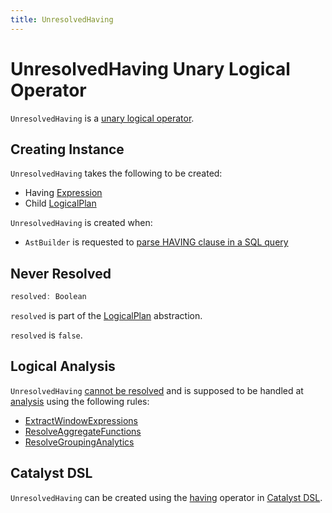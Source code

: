 ```yaml
---
title: UnresolvedHaving
---
```


# UnresolvedHaving Unary Logical Operator

`UnresolvedHaving` is a [unary logical operator](LogicalPlan.md#UnaryNode).

## Creating Instance

`UnresolvedHaving` takes the following to be created:

* <span id="havingCondition"> Having [Expression](../expressions/Expression.md)
* <span id="child"> Child [LogicalPlan](LogicalPlan.md)

`UnresolvedHaving` is created when:

* `AstBuilder` is requested to [parse HAVING clause in a SQL query](../sql/AstBuilder.md#withHavingClause)

## <span id="resolved"> Never Resolved

```scala
resolved: Boolean
```

`resolved` is part of the [LogicalPlan](LogicalPlan.md#resolved) abstraction.

`resolved` is `false`.

## Logical Analysis

`UnresolvedHaving` [cannot be resolved](#resolved) and is supposed to be handled at [analysis](../QueryExecution.md#analyzed) using the following rules:

* [ExtractWindowExpressions](../logical-analysis-rules/ExtractWindowExpressions.md)
* [ResolveAggregateFunctions](../logical-analysis-rules/ResolveAggregateFunctions.md)
* [ResolveGroupingAnalytics](../logical-analysis-rules/ResolveGroupingAnalytics.md)

## Catalyst DSL

`UnresolvedHaving` can be created using the [having](../catalyst-dsl/DslLogicalPlan.md#having) operator in [Catalyst DSL](../catalyst-dsl/index.md).
